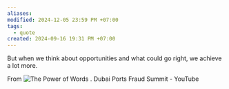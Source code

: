 ```yaml
---
aliases: 
modified: 2024-12-05 23:59 PM +07:00
tags:
  - quote
created: 2024-09-16 19:31 PM +07:00
---
```


But when we think about opportunities and what could go right, we achieve a lot more.

From ![The Power of Words . Dubai Ports Fraud Summit - YouTube](https://youtu.be/pGlHjI7m5GQ?t=984)
